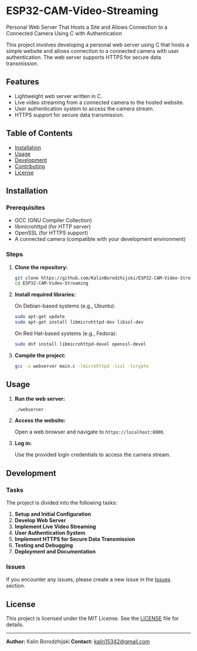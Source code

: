 # ESP32-CAM-Video-Streaming
 Personal Web Server That Hosts a Site and Allows Connection to a Connected Camera Using C with Authentication



This project involves developing a personal web server using C that hosts a simple website and allows connection to a connected camera with user authentication. The web server supports HTTPS for secure data transmission.

## Features

- Lightweight web server written in C.
- Live video streaming from a connected camera to the hosted website.
- User authentication system to access the camera stream.
- HTTPS support for secure data transmission.

## Table of Contents

- [Installation](#installation)
- [Usage](#usage)
- [Development](#development)
- [Contributing](#contributing)
- [License](#license)

## Installation

### Prerequisites

- GCC (GNU Compiler Collection)
- libmicrohttpd (for HTTP server)
- OpenSSL (for HTTPS support)
- A connected camera (compatible with your development environment)

### Steps

1. **Clone the repository:**

   ```bash
   git clone https://github.com/KalinBorodzhijski/ESP32-CAM-Video-Streaming.git
   cd ESP32-CAM-Video-Streaming
   ```

2. **Install required libraries:**

   On Debian-based systems (e.g., Ubuntu):
   
   ```bash
   sudo apt-get update
   sudo apt-get install libmicrohttpd-dev libssl-dev
   ```

   On Red Hat-based systems (e.g., Fedora):
   
   ```bash
   sudo dnf install libmicrohttpd-devel openssl-devel
   ```

3. **Compile the project:**

   ```bash
   gcc -o webserver main.c -lmicrohttpd -lssl -lcrypto
   ```

## Usage

1. **Run the web server:**

   ```bash
   ./webserver
   ```

2. **Access the website:**

   Open a web browser and navigate to `https://localhost:8000`.

3. **Log in:**

   Use the provided login credentials to access the camera stream.

## Development

### Tasks

The project is divided into the following tasks:

1. **Setup and Initial Configuration**
2. **Develop Web Server**
3. **Implement Live Video Streaming**
4. **User Authentication System**
5. **Implement HTTPS for Secure Data Transmission**
6. **Testing and Debugging**
7. **Deployment and Documentation**

### Issues

If you encounter any issues, please create a new issue in the [Issues](https://github.com/yourusername/yourrepository/issues) section.

## License

This project is licensed under the MIT License. See the [LICENSE](LICENSE) file for details.

---

**Author:** Kalin Borodzhijski
**Contact:** kalin15342@gmail.com